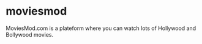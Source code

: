 # moviesmod
MoviesMod.com is a plateform where you can watch lots of Hollywood and Bollywood movies.
